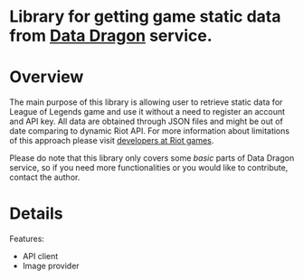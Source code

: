 # Library for getting game static data from [Data Dragon](https://developer.riotgames.com/static-data.html) service.

# Overview
The main purpose of this library is allowing user to retrieve static data for League of Legends game and use it without a need to register an account and API key. All data are obtained through JSON files and might be out of date comparing to dynamic Riot API. For more information about limitations of this approach please visit [developers at Riot games](https://developer.riotgames.com/static-data.html). 

Please do note that this library only covers some *basic* parts of Data Dragon service, so if you need more functionalities or you would like to contribute, contact the author.

# Details

Features:
* API client
* Image provider
